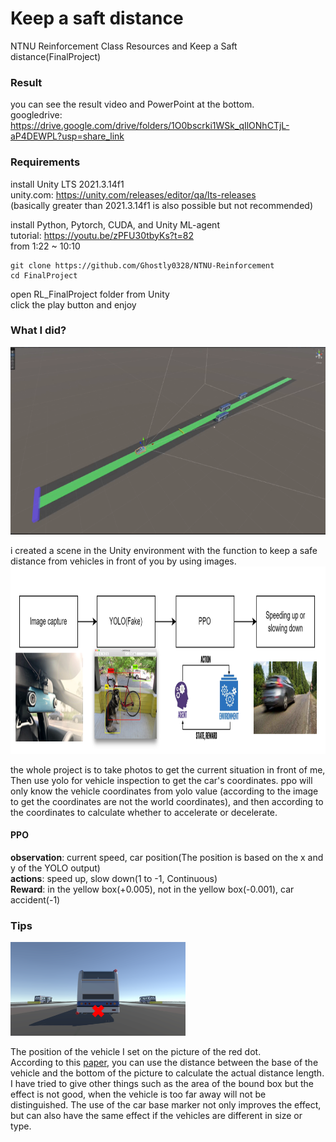 # Keep a saft distance
 NTNU Reinforcement Class Resources and Keep a Saft distance(FinalProject)

### Result

you can see the result video and PowerPoint at the bottom.  
googledrive: https://drive.google.com/drive/folders/1O0bscrki1WSk_qIlONhCTjL-aP4DEWPL?usp=share_link  
### Requirements

install Unity LTS 2021.3.14f1  
unity.com: https://unity.com/releases/editor/qa/lts-releases  
(basically greater than 2021.3.14f1 is also possible but not recommended)

install Python, Pytorch, CUDA, and Unity ML-agent   
tutorial: https://youtu.be/zPFU30tbyKs?t=82  
from 1:22 ~ 10:10

```
git clone https://github.com/Ghostly0328/NTNU-Reinforcement    
cd FinalProject
```

open RL_FinalProject folder from Unity  
click the play button and enjoy

### What I did?

<img src="./figure/GameScene.png" height="300">

i created a scene in the Unity environment with the function to keep a safe distance from vehicles in front of you by using images.  
<img src="./figure/flowchart.png" height="300">

the whole project  is to take photos to get the current situation in front of me, Then use yolo for vehicle inspection to get the car's coordinates.
ppo will only know the vehicle coordinates from yolo value (according to the image to get the coordinates are not the world coordinates), and then according to the coordinates to calculate whether to accelerate or decelerate.  

#### PPO
**observation**: current speed, car position(The position is based on the x and y of the YOLO output)  
**actions**: speed up, slow down(1 to -1, Continuous)  
**Reward**: in the yellow box(+0.005), not in the yellow box(-0.001), car accident(-1)

### Tips
<img src="./figure/carposition.png" height="150">    

The position of the vehicle I set on the picture of the red dot.   
According to this [paper](https://hdl.handle.net/11296/nurgsx), you can use the distance between the base of the vehicle and the bottom of the picture to calculate the actual distance length.  
I have tried to give other things such as the area of the bound box but the effect is not good, when the vehicle is too far away will not be distinguished. The use of the car base marker not only improves the effect, but can also have the same effect if the vehicles are different in size or type.  
